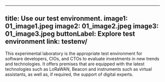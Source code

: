 
---
title: Use our test environment.
image1: 01_image1.jpeg
image2: 01_image2.jpeg
image3: 01_image3.jpeg
buttonLabel: Explore test environment
link: testenv/
---

This experimental laboratory is the appropriate test environment for software developers, CIOs, and CTOs to evaluate investments in new trends and technologies. It offers premises that are equipped with the latest technologies such as LoRaWAN, Beacon and instruments such as virtual assistants, as well as, if required, the support of digital experts.

